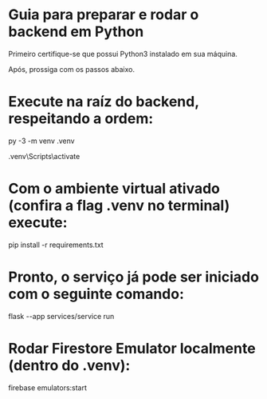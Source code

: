# Guia para preparar e rodar o backend em Python

Primeiro certifique-se que possui Python3 instalado em sua máquina.

Após, prossiga com os passos abaixo.

# Execute na raíz do backend, respeitando a ordem:

py -3 -m venv .venv  

.venv\Scripts\activate

# Com o ambiente virtual ativado (confira a flag .venv no terminal) execute:

pip install -r requirements.txt

#  Pronto, o serviço já pode ser iniciado com o seguinte comando:

flask --app services/service run

# Rodar Firestore Emulator localmente (dentro do .venv):

firebase emulators:start